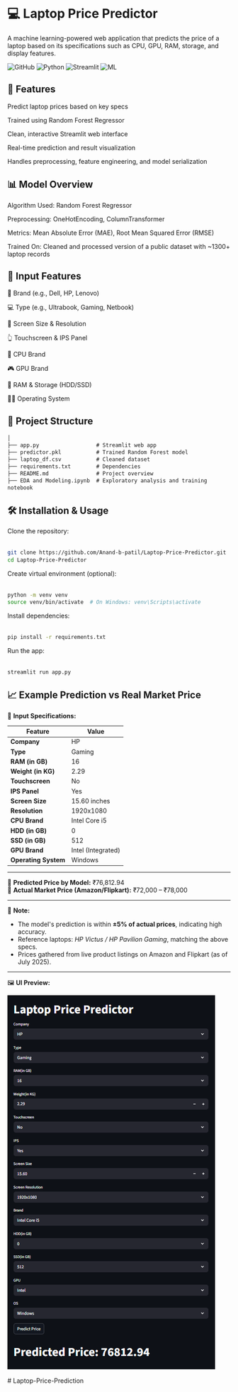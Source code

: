 # 💻 Laptop Price Predictor


A machine learning-powered web application that predicts the price of a laptop based on its specifications such as CPU, GPU, RAM, storage, and display features.

![GitHub](https://img.shields.io/github/license/Anand-b-patil/Laptop-Price-Predictor)
![Python](https://img.shields.io/badge/Python-3.10-blue.svg)
![Streamlit](https://img.shields.io/badge/Streamlit-1.35.0-red.svg)
![ML](https://img.shields.io/badge/Machine%20Learning-RandomForest-green.svg)


🧠 Features
---

Predict laptop prices based on key specs

Trained using Random Forest Regressor

Clean, interactive Streamlit web interface

Real-time prediction and result visualization

Handles preprocessing, feature engineering, and model serialization



📊 Model Overview
---
Algorithm Used: Random Forest Regressor

Preprocessing: OneHotEncoding, ColumnTransformer

Metrics: Mean Absolute Error (MAE), Root Mean Squared Error (RMSE)

Trained On: Cleaned and processed version of a public dataset with ~1300+ laptop records



🧾 Input Features
---
💼 Brand (e.g., Dell, HP, Lenovo)

💻 Type (e.g., Ultrabook, Gaming, Netbook)

🔳 Screen Size & Resolution

👆 Touchscreen & IPS Panel

🧠 CPU Brand

🎮 GPU Brand

💾 RAM & Storage (HDD/SSD)

🧑‍💻 Operating System



📁 Project Structure
---
```Laptop-Price-Predictor/
│
├── app.py                  # Streamlit web app
├── predictor.pkl           # Trained Random Forest model
├── laptop_df.csv           # Cleaned dataset
├── requirements.txt        # Dependencies
├── README.md               # Project overview
├── EDA and Modeling.ipynb  # Exploratory analysis and training notebook
```



🛠️ Installation & Usage
---
Clone the repository:

```bash

git clone https://github.com/Anand-b-patil/Laptop-Price-Predictor.git
cd Laptop-Price-Predictor
```
Create virtual environment (optional):

```bash

python -m venv venv
source venv/bin/activate  # On Windows: venv\Scripts\activate
```
Install dependencies:

```bash

pip install -r requirements.txt
```
Run the app:

```bash

streamlit run app.py
```


## 📈 Example Prediction vs Real Market Price

🔧 **Input Specifications:**

| Feature              | Value             |
|----------------------|------------------|
| **Company**          | HP               |
| **Type**             | Gaming           |
| **RAM (in GB)**      | 16               |
| **Weight (in KG)**   | 2.29             |
| **Touchscreen**      | No               |
| **IPS Panel**        | Yes              |
| **Screen Size**      | 15.60 inches     |
| **Resolution**       | 1920x1080        |
| **CPU Brand**        | Intel Core i5    |
| **HDD (in GB)**      | 0                |
| **SSD (in GB)**      | 512              |
| **GPU Brand**        | Intel (Integrated) |
| **Operating System** | Windows          |

---

🎯 **Predicted Price by Model:** ₹76,812.94  
🛒 **Actual Market Price (Amazon/Flipkart):** ₹72,000 – ₹78,000

---

📌 **Note:**

- The model's prediction is within **±5% of actual prices**, indicating high accuracy.
- Reference laptops: _HP Victus / HP Pavilion Gaming_, matching the above specs.
- Prices gathered from live product listings on Amazon and Flipkart (as of July 2025).

---

🖼️ **UI Preview:**

![Laptop Price Predictor Screenshot](ui_demo.png)



#   L a p t o p - P r i c e - P r e d i c t i o n 
 
 
